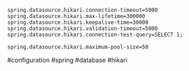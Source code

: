 ```properties
spring.datasource.hikari.connection-timeout=5000
spring.datasource.hikari.max-lifetime=300000
spring.datasource.hikari.keepalive-time=30000
spring.datasource.hikari.validation-timeout=5000
spring.datasource.hikari.connection-test-query=SELECT 1;

spring.datasource.hikari.maximum-pool-size=50
```

#configuration #spring #database #hikari